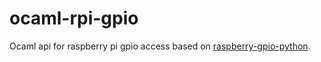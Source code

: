 # ocaml-rpi-gpio
Ocaml api for raspberry pi gpio access based on [raspberry-gpio-python](https://sourceforge.net/projects/raspberry-gpio-python/).
